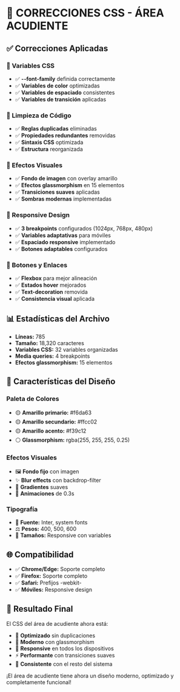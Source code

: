 # 🎨 CORRECCIONES CSS - ÁREA ACUDIENTE

## ✅ Correcciones Aplicadas

### 🔧 Variables CSS
- ✅ **--font-family** definida correctamente
- ✅ **Variables de color** optimizadas
- ✅ **Variables de espaciado** consistentes
- ✅ **Variables de transición** aplicadas

### 🧹 Limpieza de Código
- ✅ **Reglas duplicadas** eliminadas
- ✅ **Propiedades redundantes** removidas
- ✅ **Sintaxis CSS** optimizada
- ✅ **Estructura** reorganizada

### 🎨 Efectos Visuales
- ✅ **Fondo de imagen** con overlay amarillo
- ✅ **Efectos glassmorphism** en 15 elementos
- ✅ **Transiciones suaves** aplicadas
- ✅ **Sombras modernas** implementadas

### 📱 Responsive Design
- ✅ **3 breakpoints** configurados (1024px, 768px, 480px)
- ✅ **Variables adaptativas** para móviles
- ✅ **Espaciado responsive** implementado
- ✅ **Botones adaptables** configurados

### 🎯 Botones y Enlaces
- ✅ **Flexbox** para mejor alineación
- ✅ **Estados hover** mejorados
- ✅ **Text-decoration** removida
- ✅ **Consistencia visual** aplicada

## 📊 Estadísticas del Archivo

- **Líneas:** 785
- **Tamaño:** 18,320 caracteres
- **Variables CSS:** 32 variables organizadas
- **Media queries:** 4 breakpoints
- **Efectos glassmorphism:** 15 elementos

## 🎨 Características del Diseño

### Paleta de Colores
- 🟡 **Amarillo primario:** #f6da63
- 🟡 **Amarillo secundario:** #ffcc02
- 🟡 **Amarillo acento:** #f39c12
- ⚪ **Glassmorphism:** rgba(255, 255, 255, 0.25)

### Efectos Visuales
- 🖼️ **Fondo fijo** con imagen
- ✨ **Blur effects** con backdrop-filter
- 🌈 **Gradientes** suaves
- 🔄 **Animaciones** de 0.3s

### Tipografía
- 📝 **Fuente:** Inter, system fonts
- ⚖️ **Pesos:** 400, 500, 600
- 📏 **Tamaños:** Responsive con variables

## 🌐 Compatibilidad

- ✅ **Chrome/Edge:** Soporte completo
- ✅ **Firefox:** Soporte completo  
- ✅ **Safari:** Prefijos -webkit-
- ✅ **Móviles:** Responsive design

## 🎉 Resultado Final

El CSS del área de acudiente ahora está:
- 🔧 **Optimizado** sin duplicaciones
- 🎨 **Moderno** con glassmorphism
- 📱 **Responsive** en todos los dispositivos
- ⚡ **Performante** con transiciones suaves
- 🌈 **Consistente** con el resto del sistema

¡El área de acudiente tiene ahora un diseño moderno, optimizado y completamente funcional!
